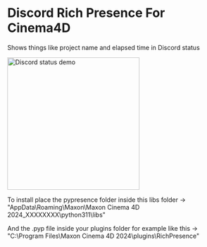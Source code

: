 # Discord Rich Presence For Cinema4D
 Shows things like project name and elapsed time in Discord status

<img width="300" alt="Discord status demo" src="https://i.imgur.com/yl9lDfj.png">

To install place the pypresence folder inside this libs folder -> "AppData\Roaming\Maxon\Maxon Cinema 4D 2024_XXXXXXXX\python311\libs"

And the .pyp file inside your plugins folder for example like this -> "C:\Program Files\Maxon Cinema 4D 2024\plugins\RichPresence"
